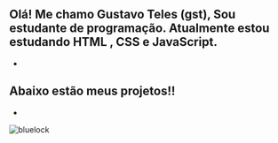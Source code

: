 Olá! Me chamo Gustavo Teles (gst), Sou estudante de programação. Atualmente estou estudando HTML , CSS e JavaScript.
-
-
Abaixo estão meus projetos!!
-
-
![bluelock](https://github.com/user-attachments/assets/8a02593e-d378-4a53-9b30-9a84aacde19a)
